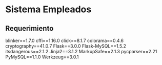 # Sistema Empleados

## Requerimiento
blinker==1.7.0
cffi==1.16.0
click==8.1.7
colorama==0.4.6
cryptography==41.0.7
Flask==3.0.0
Flask-MySQL==1.5.2
itsdangerous==2.1.2
Jinja2==3.1.2
MarkupSafe==2.1.3
pycparser==2.21
PyMySQL==1.1.0
Werkzeug==3.0.1
